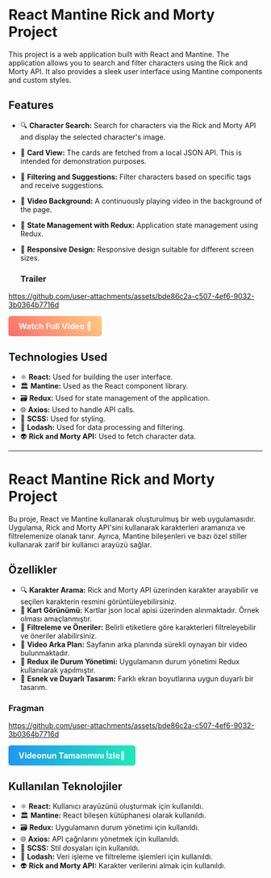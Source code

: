 # React Mantine Rick and Morty Project

This project is a web application built with React and Mantine. The application allows you to search and filter characters using the Rick and Morty API. It also provides a sleek user interface using Mantine components and custom styles.

## Features

- 🔍 **Character Search:** Search for characters via the Rick and Morty API and display the selected character's image.
- 📝 **Card View:** The cards are fetched from a local JSON API. This is intended for demonstration purposes.
- 📜 **Filtering and Suggestions:** Filter characters based on specific tags and receive suggestions.
- 🎥 **Video Background:** A continuously playing video in the background of the page.
- 🔄 **State Management with Redux:** Application state management using Redux.
- 📱 **Responsive Design:** Responsive design suitable for different screen sizes.

  ### Trailer
https://github.com/user-attachments/assets/bde86c2a-c507-4ef6-9032-3b0364b7716d




<a href="https://drive.google.com/file/d/1eexFUT6UfnL5CwJJi1gBxpiimwUdIJFF/view?usp=sharing" style="display: inline-block; padding: 10px 20px; font-size: 16px; font-weight: bold; color: white; background: linear-gradient(45deg, #ff6b6b, #ffcc80); border-radius: 5px; text-decoration: none;">Watch Full Video 🎥</a>

## Technologies Used

- ⚛️ **React:** Used for building the user interface.
- 🏛️ **Mantine:** Used as the React component library.
- 🗃️ **Redux:** Used for state management of the application.
- 🌐 **Axios:** Used to handle API calls.
- 🎨 **SCSS:** Used for styling.
- 🔄 **Lodash:** Used for data processing and filtering.
- 👽 **Rick and Morty API:** Used to fetch character data.
---
# React Mantine Rick and Morty Project

Bu proje, React ve Mantine kullanarak oluşturulmuş bir web uygulamasıdır. Uygulama, Rick and Morty API'sini kullanarak karakterleri aramanıza ve filtrelemenize olanak tanır. Ayrıca, Mantine bileşenleri ve bazı özel stiller kullanarak zarif bir kullanıcı arayüzü sağlar.

## Özellikler

- 🔍 **Karakter Arama:** Rick and Morty API üzerinden karakter arayabilir ve seçilen karakterin resmini görüntüleyebilirsiniz.
- 📝 **Kart Görünümü:** Kartlar json local apisi üzerinden alınmaktadır. Örnek olması amaçlanmıştır.
- 📜 **Filtreleme ve Öneriler:** Belirli etiketlere göre karakterleri filtreleyebilir ve öneriler alabilirsiniz.
- 🎥 **Video Arka Plan:** Sayfanın arka planında sürekli oynayan bir video bulunmaktadır.
- 🔄 **Redux ile Durum Yönetimi:** Uygulamanın durum yönetimi Redux kullanılarak yapılmıştır.
- 📱 **Esnek ve Duyarlı Tasarım:** Farklı ekran boyutlarına uygun duyarlı bir tasarım.

### Fragman
https://github.com/user-attachments/assets/bde86c2a-c507-4ef6-9032-3b0364b7716d

<a href="https://drive.google.com/file/d/1eexFUT6UfnL5CwJJi1gBxpiimwUdIJFF/view?usp=sharing" target="_blank" style="display: inline-block; padding: 10px 20px; font-size: 16px; font-weight: bold; color: white; background: linear-gradient(90deg, rgba(33,150,243,1) 0%, rgba(30,233,182,1) 100%); border-radius: 5px; text-decoration: none;">Videonun Tamammını İzle🎥</a>


## Kullanılan Teknolojiler

- ⚛️ **React:** Kullanıcı arayüzünü oluşturmak için kullanıldı.
- 🏛️ **Mantine:** React bileşen kütüphanesi olarak kullanıldı.
- 🗃️ **Redux:** Uygulamanın durum yönetimi için kullanıldı.
- 🌐 **Axios:** API çağrılarını yönetmek için kullanıldı.
- 🎨 **SCSS:** Stil dosyaları için kullanıldı.
- 🔄 **Lodash:** Veri işleme ve filtreleme işlemleri için kullanıldı.
- 👽 **Rick and Morty API:** Karakter verilerini almak için kullanıldı.
